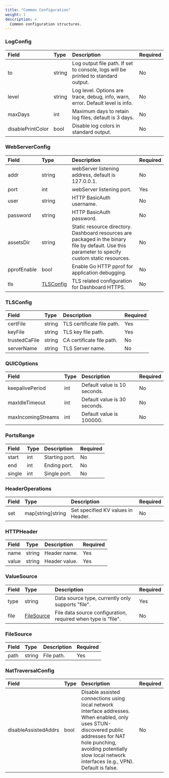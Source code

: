 ```yaml
---
title: "Common Configuration"
weight: 1
description: >
  Common configuration structures.
---
```


### LogConfig

| Field | Type | Description | Required |
| :--- | :--- | :--- | :--- |
| to | string | Log output file path. If set to console, logs will be printed to standard output. | No |
| level | string | Log level. Options are trace, debug, info, warn, error. Default level is info. | No |
| maxDays | int | Maximum days to retain log files, default is 3 days. | No |
| disablePrintColor | bool | Disable log colors in standard output. | No |

### WebServerConfig

| Field | Type | Description | Required |
| :--- | :--- | :--- | :--- |
| addr | string | webServer listening address, default is 127.0.0.1. | No |
| port | int | webServer listening port. | Yes |
| user | string | HTTP BasicAuth username. | No |
| password | string | HTTP BasicAuth password. | No |
| assetsDir | string | Static resource directory. Dashboard resources are packaged in the binary file by default. Use this parameter to specify custom static resources. | No |
| pprofEnable | bool | Enable Go HTTP pprof for application debugging. | No |
| tls | [TLSConfig](#tlsconfig) | TLS related configuration for Dashboard HTTPS. | No |

### TLSConfig

| Field | Type | Description | Required |
| :--- | :--- | :--- | :--- |
| certFile | string | TLS certificate file path. | Yes |
| keyFile | string | TLS key file path. | Yes |
| trustedCaFile | string | CA certificate file path. | No |
| serverName | string | TLS Server name. | No |

### QUICOptions

| Field | Type | Description | Required |
| :--- | :--- | :--- | :--- |
| keepalivePeriod | int | Default value is 10 seconds. | No |
| maxIdleTimeout | int | Default value is 30 seconds. | No |
| maxIncomingStreams | int | Default value is 100000. | No |

### PortsRange

| Field | Type | Description | Required |
| :--- | :--- | :--- | :--- |
| start | int | Starting port. | No |
| end | int | Ending port. | No |
| single | int | Single port. | No |

### HeaderOperations

| Field | Type | Description | Required |
| :--- | :--- | :--- | :--- |
| set | map[string]string | Set specified KV values in Header. | No |

### HTTPHeader

| Field | Type | Description | Required |
| :--- | :--- | :--- | :--- |
| name | string | Header name. | Yes |
| value | string | Header value. | Yes |

### ValueSource

| Field | Type | Description | Required |
| :--- | :--- | :--- | :--- |
| type | string | Data source type, currently only supports "file". | Yes |
| file | [FileSource](#filesource) | File data source configuration, required when type is "file". | No |

### FileSource

| Field | Type | Description | Required |
| :--- | :--- | :--- | :--- |
| path | string | File path. | Yes |

### NatTraversalConfig

| Field | Type | Description | Required |
| :--- | :--- | :--- | :--- |
| disableAssistedAddrs | bool | Disable assisted connections using local network interface addresses. When enabled, only uses STUN-discovered public addresses for NAT hole punching, avoiding potentially slow local network interfaces (e.g., VPN). Default is false. | No |